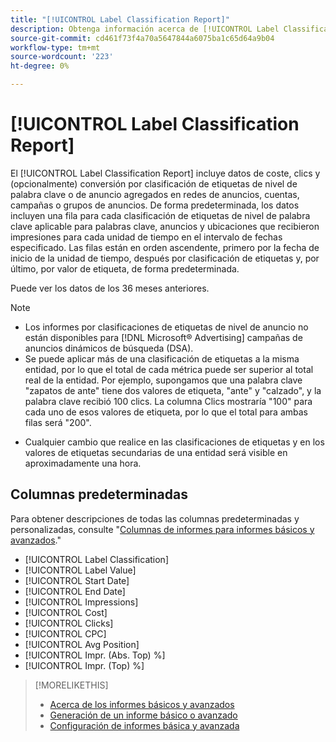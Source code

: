 ```yaml
---
title: "[!UICONTROL Label Classification Report]"
description: Obtenga información acerca de [!UICONTROL Label Classification Report].
source-git-commit: cd461f73f4a70a5647844a6075ba1c65d64a9b04
workflow-type: tm+mt
source-wordcount: '223'
ht-degree: 0%

---
```


# [!UICONTROL Label Classification Report]

El [!UICONTROL Label Classification Report] incluye datos de coste, clics y (opcionalmente) conversión por clasificación de etiquetas de nivel de palabra clave o de anuncio agregados en redes de anuncios, cuentas, campañas o grupos de anuncios. De forma predeterminada, los datos incluyen una fila para cada clasificación de etiquetas de nivel de palabra clave aplicable para palabras clave, anuncios y ubicaciones que recibieron impresiones para cada unidad de tiempo en el intervalo de fechas especificado. Las filas están en orden ascendente, primero por la fecha de inicio de la unidad de tiempo, después por clasificación de etiquetas y, por último, por valor de etiqueta, de forma predeterminada.

Puede ver los datos de los 36 meses anteriores.

>[!NOTE]
>
>* Los informes por clasificaciones de etiquetas de nivel de anuncio no están disponibles para [!DNL Microsoft® Advertising] campañas de anuncios dinámicos de búsqueda (DSA).
>* Se puede aplicar más de una clasificación de etiquetas a la misma entidad, por lo que el total de cada métrica puede ser superior al total real de la entidad. Por ejemplo, supongamos que una palabra clave &quot;zapatos de ante&quot; tiene dos valores de etiqueta, &quot;ante&quot; y &quot;calzado&quot;, y la palabra clave recibió 100 clics. La columna Clics mostraría &quot;100&quot; para cada uno de esos valores de etiqueta, por lo que el total para ambas filas será &quot;200&quot;.

* Cualquier cambio que realice en las clasificaciones de etiquetas y en los valores de etiquetas secundarias de una entidad será visible en aproximadamente una hora.

## Columnas predeterminadas

Para obtener descripciones de todas las columnas predeterminadas y personalizadas, consulte &quot;[Columnas de informes para informes básicos y avanzados](basic-advanced-report-columns.md).&quot;

* [!UICONTROL Label Classification]
* [!UICONTROL Label Value]
* [!UICONTROL Start Date]
* [!UICONTROL End Date]
* [!UICONTROL Impressions]
* [!UICONTROL Cost]
* [!UICONTROL Clicks]
* [!UICONTROL CPC]
* [!UICONTROL Avg Position]
* [!UICONTROL Impr. (Abs. Top) %]
* [!UICONTROL Impr. (Top) %]

>[!MORELIKETHIS]
>
>* [Acerca de los informes básicos y avanzados](basic-advanced-report-about.md)
>* [Generación de un informe básico o avanzado](basic-advanced-report-generate.md)
>* [Configuración de informes básica y avanzada](basic-advanced-report-settings.md)

